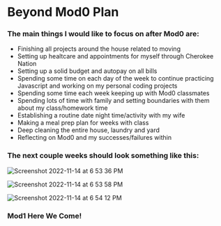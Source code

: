# Beyond Mod0 Plan

### The main things I would like to focus on after Mod0 are:
  - Finishing all projects around the house related to moving
  - Setting up healtcare and appointments for myself through Cherokee Nation
  - Setting up a solid budget and autopay on all bills
  - Spending some time on each day of the week to continue practicing Javascript and working on my personal coding projects
  - Spending some time each week keeping up with Mod0 classmates
  - Spending lots of time with family and setting boundaries with them about my class/homework time
  - Establishing a routine date night time/activity with my wife
  - Making a meal prep plan for weeks with class
  - Deep cleaning the entire house, laundry and yard
  - Reflecting on Mod0 and my successes/failures within
  
### The next couple weeks should look something like this:
![Screenshot 2022-11-14 at 6 53 36 PM](https://user-images.githubusercontent.com/24902544/201799912-d180dff8-8331-4467-9cf4-e7ce9a2ca0dc.png)

![Screenshot 2022-11-14 at 6 53 58 PM](https://user-images.githubusercontent.com/24902544/201799947-a08b9281-212d-4064-9251-fdd52649df47.png)

![Screenshot 2022-11-14 at 6 54 12 PM](https://user-images.githubusercontent.com/24902544/201799959-bc183340-0a6f-4205-a99a-583f0836d014.png)

### Mod1 Here We Come!
